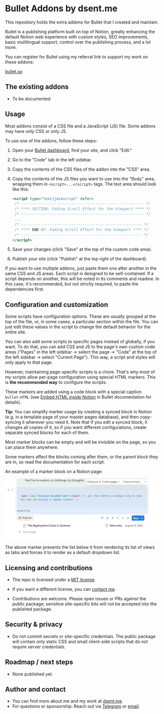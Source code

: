 # Bullet Addons by dsent.me

This repository holds the extra addons for Bullet that I created and maintain.

Bullet is a publishing platform built on top of Notion, greatly enhancing the default Notion web experience
with custom styles, SEO improvements, basic multilingual support, control over the publishing process, and a lot more.

You can register for Bullet using my referral link to support my work on these addons:

[bullet.so](https://bullet.so/?ref=dsent)

## The existing addons

- To be documented

## Usage

Most addons consist of a CSS file and a JavaScript (JS) file. Some addons may have only CSS or only JS.

To use one of the addons, follow these steps:

1. Open your [Bullet dashboard](https://app.bullet.so/dashboard), find your site, and click "Edit."
2. Go to the "Code" tab in the left sidebar.
3. Copy the contents of the CSS files of the addon into the "CSS" area.
4. Copy the contents of the JS files you want to use into the "Body" area, wrapping them in `<script>...</script>` tags. The text area should look like this:

   ```html
   <script type="text/javascript" defer>
    /* -------------------------------------------------------- */
    /* **** SECTION: Fading Scroll Effect for the Viewport **** */
    /* -------------------------------------------------------- */
    ...
    /* ------------------------------------------------------- */
    /* **** END OF: Fading Scroll Effect for the Viewport **** */
    /* ------------------------------------------------------- */
   </script>
   ```

5. Save your changes (click "Save" at the top of the custom code area).
6. Publish your site (click "Publish" at the top right of the dashboard).

If you want to use multiple addons, just paste them one after another in the same CSS and JS areas. Each script is designed to be self-contained. If a script depends on another, this will be noted in its comments and readme. In this case, it's recommended, but not strictly required, to paste the dependencies first.

## Configuration and customization

Some scripts have configuration options. These are usually grouped at the top of the file, or, in some cases, a particular section within the file. You can just edit these values in the script to change the default behavior for the entire site.

You can also add some scripts to specific pages instead of globally, if you want. To do that, you can add CSS and JS to the page's own custom code areas ("Pages" in the left sidebar → select the page → "Code" at the top of the left sidebar → select "Current Page"). This way, a script and styles will only apply to that page.

However, maintaining page-specific scripts is a chore. That's why most of my scripts allow per-page configuration using special HTML markers. This is **the recommended way** to configure the scripts.

These markers are added using a code block with a special caption `bullet:HTML` (see [Embed HTML inside Notion](https://bullet.so/docs/embed-html-inside-notion/) in Bullet documentation for details).

**Tip:** You can simplify marker usage by creating a synced block in Notion (e.g. in a template page of your master pages database), and then copy-syncing it wherever you need it. Note that if you edit a synced block, it changes all copies of it, so if you want different configurations, create separate synced blocks for each of them.

Most marker blocks can be empty and will be invisible on the page, so you can place them anywhere.
  
Some markers affect the blocks coming after them, or the parent block they are in, so read the documentation for each script.

An example of a marker block on a Notion page:

![A screenshot of a Notion page with custom HTML marker before a list](img/sample-html-marker.png)

The above marker prevents the list below it from rendering its list of views as tabs and forces it to render as a default dropdown list.

## Licensing and contributions

- The repo is licensed under a [MIT license](LICENSE).
- If you want a different license, you can [contact me](#author-and-contact).

- Contributions are welcome. Please open issues or PRs against the public package; sensitive site-specific
  bits will not be accepted into the published package.

## Security & privacy

- Do not commit secrets or site-specific credentials. The public package will contain only static CSS and
  small client-side scripts that do not require server credentials.

## Roadmap / next steps

- None published yet.

## Author and contact

- You can find more about me and my work at [dsent.me](https://dsent.me).
- For questions or sponsorship: Reach out via [Telegram](https://t.me/dsent_zen) or [email](mailto:info@dsent.me).
